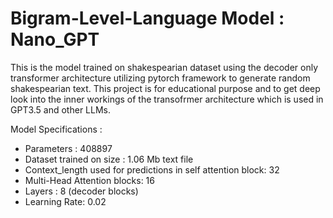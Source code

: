 # Bigram-Level-Language Model : Nano_GPT

This is the model trained on shakespearian dataset using the decoder only transformer architecture utilizing pytorch framework to generate random shakespearian text. This project is for educational purpose and to get deep look into the inner workings 
of the transofrmer architecture which is used in GPT3.5 and other LLMs.

Model Specifications : 
- Parameters : 408897 
- Dataset trained on size : 1.06 Mb text file 
- Context_length used for predictions in self attention block: 32
- Multi-Head Attention blocks: 16
- Layers : 8 (decoder blocks)
- Learning Rate: 0.02
